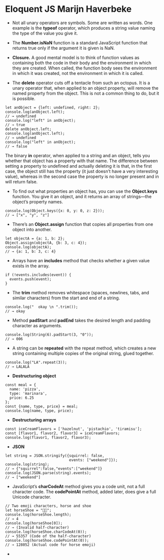 # Eloquent JS Marijn Haverbeke

* Not all unary operators are symbols. Some are written as words. One example is the **typeof** operator, which produces a string value naming the type of the value you give it.

* The **Number.isNaN** function is a standard JavaScript function that returns true only if the argument it is given is NaN.

* **Closure.** A good mental model is to think of function values as containing both the code in their body and the environment in which they are created. When called, the function body sees the environment in which it was created, not the environment in which it is called.

* The **delete** operator cuts off a tentacle from such an octopus. It is a unary operator that, when applied to an object property, will remove the named property from the object. This is not a common thing to do, but it is possible.
```
let anObject = {left: undefined, right: 2};
console.log(anObject.left);
// → undefined
console.log("left" in anObject);
// → true
delete anObject.left;
console.log(anObject.left);
// → undefined
console.log("left" in anObject);
// → false
```
The binary **in** operator, when applied to a string and an object, tells you whether that object has a property with that name. The difference between setting a property to undefined and actually deleting it is that, in the first case, the object still has the property (it just doesn’t have a very interesting value), whereas in the second case the property is no longer present and in will return false.

* To find out what properties an object has, you can use the **Object.keys** function. You give it an object, and it returns an array of strings—the object’s property names.
```
console.log(Object.keys({x: 0, y: 0, z: 2}));
// → ["x", "y", "z"]
```

* There’s an **Object.assign** function that copies all properties from one object into another.
```
let objectA = {a: 1, b: 2};
Object.assign(objectA, {b: 3, c: 4});
console.log(objectA);
// → {a: 1, b: 3, c: 4}
```

* Arrays have an **includes** method that checks whether a given value exists in the array.
```
if (!events.includes(event)) {
  events.push(event);
}
```

* The **trim** method removes whitespace (spaces, newlines, tabs, and similar characters) from the start and end of a string.
```
console.log("  okay \n ".trim());
// → okay
```

* Method **padStart** and **padEnd** takes the desired length and padding character as arguments.
```
console.log(String(6).padStart(3, "0"));
// → 006
```

* A string can be **repeated** with the repeat method, which creates a new string containing multiple copies of the original string, glued together.
```
console.log("LA".repeat(3));
// → LALALA
```

* **Destructuring object**
```
const meal = {
  name: 'pizza',
  type: 'marinara',
  price: 6.25
};
const {name, type, price} = meal;
console.log(name, type, price);
```

* **Destructuring arrays**
```
const iceCreamFlavors = ['hazelnut', 'pistachio', 'tiramisu'];
const [flavor1, flavor2, flavor3] = iceCreamFlavors;
console.log(flavor1, flavor2, flavor3);
```

* **JSON**
```
let string = JSON.stringify({squirrel: false,
                             events: ["weekend"]});
console.log(string);
// → {"squirrel":false,"events":["weekend"]}
console.log(JSON.parse(string).events);
// → ["weekend"]
```

* JavaScript’s **charCodeAt** method gives you a code unit, not a full character code. The **codePointAt** method, added later, does give a full Unicode character.
```
// Two emoji characters, horse and shoe
let horseShoe = "🐴👟";
console.log(horseShoe.length);
// → 4
console.log(horseShoe[0]);
// → (Invalid half-character)
console.log(horseShoe.charCodeAt(0));
// → 55357 (Code of the half-character)
console.log(horseShoe.codePointAt(0));
// → 128052 (Actual code for horse emoji)
```

* 